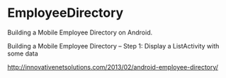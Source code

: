 # EmployeeDirectory
Building a Mobile Employee Directory on Android.

Building a Mobile Employee Directory – Step 1: Display a ListActivity with some data

http://innovativenetsolutions.com/2013/02/android-employee-directory/
